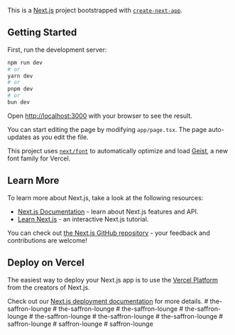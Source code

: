 This is a [Next.js](https://nextjs.org) project bootstrapped with [`create-next-app`](https://nextjs.org/docs/app/api-reference/cli/create-next-app).

## Getting Started

First, run the development server:

```bash
npm run dev
# or
yarn dev
# or
pnpm dev
# or
bun dev
```

Open [http://localhost:3000](http://localhost:3000) with your browser to see the result.

You can start editing the page by modifying `app/page.tsx`. The page auto-updates as you edit the file.

This project uses [`next/font`](https://nextjs.org/docs/app/building-your-application/optimizing/fonts) to automatically optimize and load [Geist](https://vercel.com/font), a new font family for Vercel.

## Learn More

To learn more about Next.js, take a look at the following resources:

- [Next.js Documentation](https://nextjs.org/docs) - learn about Next.js features and API.
- [Learn Next.js](https://nextjs.org/learn) - an interactive Next.js tutorial.

You can check out [the Next.js GitHub repository](https://github.com/vercel/next.js) - your feedback and contributions are welcome!

## Deploy on Vercel

The easiest way to deploy your Next.js app is to use the [Vercel Platform](https://vercel.com/new?utm_medium=default-template&filter=next.js&utm_source=create-next-app&utm_campaign=create-next-app-readme) from the creators of Next.js.

Check out our [Next.js deployment documentation](https://nextjs.org/docs/app/building-your-application/deploying) for more details.
#   t h e - s a f f r o n - l o u n g e  
 #   t h e - s a f f r o n - l o u n g e  
 #   t h e - s a f f r o n - l o u n g e  
 #   t h e - s a f f r o n - l o u n g e  
 #   t h e - s a f f r o n - l o u n g e  
 #   t h e - s a f f r o n - l o u n g e  
 #   t h e - s a f f r o n - l o u n g e  
 #   s a f f r o n - l o u n g e  
 #   s a f f r o n - l o u n g e  
 #   s a f f r o n - l o u n g e  
 